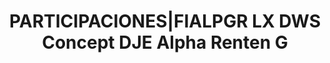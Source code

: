---
layout: asset
title: PARTICIPACIONES|FIALPGR LX DWS Concept DJE Alpha Renten G
isin: LU1673814486
---